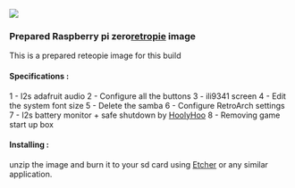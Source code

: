 ![](https://raw.githubusercontent.com/Gameboypi/SPW/master/images/retropie.png)
### Prepared Raspberry pi zero[retropie](https://retropie.org.uk/) image
This is a prepared reteopie image for this build
 
#### Specifications :
1 - I2s adafruit audio
2 - Configure all the buttons
3 - ili9341 screen
4 - Edit the system font size 
5 - Delete the samba 
6 - Configure RetroArch settings
7 - I2s battery monitor + safe shutdown by [HoolyHoo](https://github.com/HoolyHoo/Mintybatterymonitor)
8 - Removing game start up box

#### Installing :
unzip the image and burn it to your sd card using [Etcher](https://etcher.io/) or any similar application.